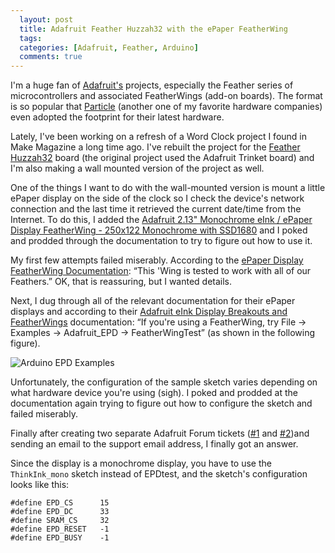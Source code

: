 ```yaml
---
  layout: post
  title: Adafruit Feather Huzzah32 with the ePaper FeatherWing
  tags:
  categories: [Adafruit, Feather, Arduino]
  comments: true
---
```


I'm a huge fan of [Adafruit's](https://www.adafruit.com/) projects, especially the Feather series of microcontrollers and associated FeatherWings (add-on boards). The format is so popular that [Particle](https://www.particle.io/) (another one of my favorite hardware companies) even adopted the footprint for their latest hardware.

Lately, I've been working on a refresh of a Word Clock project I found in Make Magazine a long time ago. I've rebuilt the project for the [Feather Huzzah32](https://www.adafruit.com/product/3405) board (the original project used the Adafruit Trinket board) and I'm also making a wall mounted version of the project as well.

One of the things I want to do with the wall-mounted version is mount a little ePaper display on the side of the clock so I check the device's network connection and the last time it retrieved the current date/time from the Internet. To do this, I added the [Adafruit 2.13" Monochrome eInk / ePaper Display FeatherWing - 250x122 Monochrome with SSD1680](https://www.adafruit.com/product/4195) and I poked and prodded through the documentation to try to figure out how to use it.

My first few attempts failed miserably. According to the [ePaper Display FeatherWing Documentation](https://www.adafruit.com/product/4195): “This 'Wing is tested to work with all of our Feathers.”  OK, that is reassuring, but I wanted details.

Next, I dug through all of the relevant documentation for their ePaper displays and according to their [Adafruit eInk Display Breakouts and FeatherWings](https://learn.adafruit.com/adafruit-eink-display-breakouts/arduino-code) documentation: “If you're using a FeatherWing, try File → Examples → Adafruit_EPD → FeatherWingTest” (as shown in the following figure).

![Arduino EPD Examples]({{site.baseurl}}/assets/arduino-ide-examples-adafruit-epd.png)

Unfortunately, the configuration of the sample sketch varies depending on what hardware device you're using (sigh). I poked and prodded at the documentation again trying to figure out how to configure the sketch and failed miserably.

Finally after creating two separate Adafruit Forum tickets ([#1](https://forums.adafruit.com/viewtopic.php?f=57&t=181830&p=884590#p884590) and [#2](https://forums.adafruit.com/viewtopic.php?f=57&t=182024))and sending an email to the support email address, I finally got an answer.

Since the display is a monochrome display, you have to use the `ThinkInk_mono` sketch instead of EPDtest, and the sketch's configuration looks like this:

```text
#define EPD_CS      15
#define EPD_DC      33
#define SRAM_CS     32
#define EPD_RESET   -1 
#define EPD_BUSY    -1 
```
